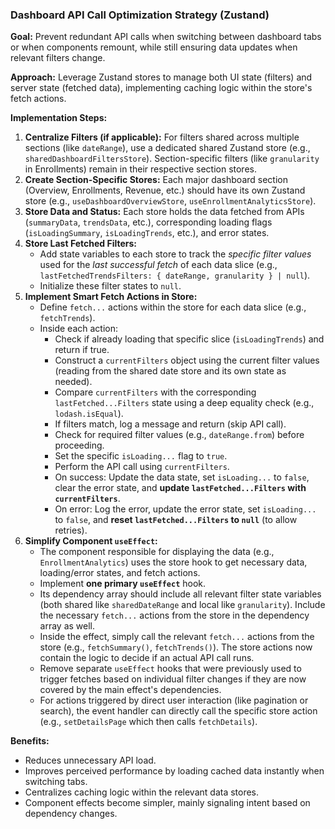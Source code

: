 ### Dashboard API Call Optimization Strategy (Zustand)

**Goal:** Prevent redundant API calls when switching between dashboard tabs or when components remount, while still ensuring data updates when relevant filters change.

**Approach:** Leverage Zustand stores to manage both UI state (filters) and server state (fetched data), implementing caching logic within the store's fetch actions.

**Implementation Steps:**

1.  **Centralize Filters (if applicable):** For filters shared across multiple sections (like `dateRange`), use a dedicated shared Zustand store (e.g., `sharedDashboardFiltersStore`). Section-specific filters (like `granularity` in Enrollments) remain in their respective section stores.
2.  **Create Section-Specific Stores:** Each major dashboard section (Overview, Enrollments, Revenue, etc.) should have its own Zustand store (e.g., `useDashboardOverviewStore`, `useEnrollmentAnalyticsStore`).
3.  **Store Data and Status:** Each store holds the data fetched from APIs (`summaryData`, `trendsData`, etc.), corresponding loading flags (`isLoadingSummary`, `isLoadingTrends`, etc.), and error states.
4.  **Store Last Fetched Filters:**
    *   Add state variables to each store to track the *specific filter values* used for the *last successful fetch* of each data slice (e.g., `lastFetchedTrendsFilters: { dateRange, granularity } | null`).
    *   Initialize these filter states to `null`.
5.  **Implement Smart Fetch Actions in Store:**
    *   Define `fetch...` actions within the store for each data slice (e.g., `fetchTrends`).
    *   Inside each action:
        *   Check if already loading that specific slice (`isLoadingTrends`) and return if true.
        *   Construct a `currentFilters` object using the current filter values (reading from the shared date store and its own state as needed).
        *   Compare `currentFilters` with the corresponding `lastFetched...Filters` state using a deep equality check (e.g., `lodash.isEqual`).
        *   If filters match, log a message and return (skip API call).
        *   Check for required filter values (e.g., `dateRange.from`) before proceeding.
        *   Set the specific `isLoading...` flag to `true`.
        *   Perform the API call using `currentFilters`.
        *   On success: Update the data state, set `isLoading...` to `false`, clear the error state, and **update `lastFetched...Filters` with `currentFilters`**.
        *   On error: Log the error, update the error state, set `isLoading...` to `false`, and **reset `lastFetched...Filters` to `null`** (to allow retries).
6.  **Simplify Component `useEffect`:**
    *   The component responsible for displaying the data (e.g., `EnrollmentAnalytics`) uses the store hook to get necessary data, loading/error states, and fetch actions.
    *   Implement **one primary `useEffect`** hook.
    *   Its dependency array should include all relevant filter state variables (both shared like `sharedDateRange` and local like `granularity`). Include the necessary `fetch...` actions from the store in the dependency array as well.
    *   Inside the effect, simply call the relevant `fetch...` actions from the store (e.g., `fetchSummary()`, `fetchTrends()`). The store actions now contain the logic to decide if an actual API call runs.
    *   Remove separate `useEffect` hooks that were previously used to trigger fetches based on individual filter changes if they are now covered by the main effect's dependencies.
    *   For actions triggered by direct user interaction (like pagination or search), the event handler can directly call the specific store action (e.g., `setDetailsPage` which then calls `fetchDetails`).

**Benefits:**

*   Reduces unnecessary API load.
*   Improves perceived performance by loading cached data instantly when switching tabs.
*   Centralizes caching logic within the relevant data stores.
*   Component effects become simpler, mainly signaling intent based on dependency changes.